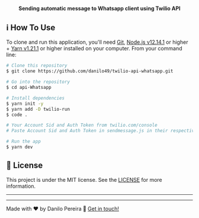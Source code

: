 
<h4 align="center">
  Sending automatic message to Whatsapp client using Twilio API
</h4>

## :information_source: How To Use

To clone and run this application, you'll need [Git](https://git-scm.com), [Node.js v12.14.1][nodejs] or higher + [Yarn v1.21.1][yarn] or higher installed on your computer. From your command line:

```bash
# Clone this repository
$ git clone https://github.com/danilo49/twilio-api-whatsapp.git

# Go into the repository
$ cd api-Whatsapp

# Install dependencies
$ yarn init -y
$ yarn add -D twilio-run
$ code .

# Your Account Sid and Auth Token from twilio.com/console
# Paste Account Sid and Auth Token in sendmessage.js in their respective variables

# Run the app
$ yarn dev

```
## :memo: License
This project is under the MIT license. See the [LICENSE](https://github.com/danilo49/twilio-api-whatsapp/blob/master/LICENSE) for more information.

---
---

Made with ♥ by Danilo Pereira :wave: [Get in touch!](https://www.linkedin.com/in/danilopx/)

[nodejs]: https://nodejs.org/
[yarn]: https://yarnpkg.com/
[vc]: https://code.visualstudio.com/
